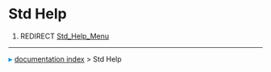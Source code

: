 # Std Help
1.  REDIRECT [Std_Help_Menu](Std_Help_Menu.md)



---
![](images/Right_arrow.png) [documentation index](../README.md) > Std Help
